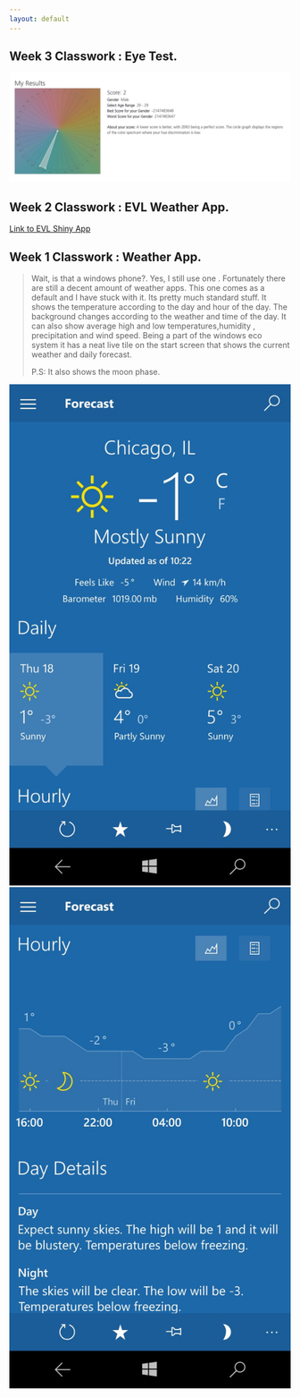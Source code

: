 ```yaml
---
layout: default
---
```


## [](#header-2) Week 3 Classwork : Eye Test.
![](https://raw.githubusercontent.com/ameybarapatre/ameybarapatre.github.io/master/week3.jpg)

## [](#header-2) Week 2 Classwork : EVL Weather App.

[Link to EVL Shiny App](https://ameybarapatre.shinyapps.io/evlWeatherForR/)


## [](#header-2) Week 1 Classwork : Weather App.

> Wait, is that a windows phone?. Yes, I still use one . Fortunately there are still a decent amount of weather apps.
> This one comes as a default and I have stuck with it. Its pretty much standard stuff.
> It shows the temperature according to the day and hour of the day. The background changes according to the weather and
> time of the day. It can also show average high and low temperatures,humidity , precipitation and wind speed.
> Being a part of the windows eco system it has a neat live tile on the start screen that shows the current weather and daily forecast.
> 
> P.S: It also shows the moon phase.





![](https://raw.githubusercontent.com/ameybarapatre/ameybarapatre.github.io/master/ss2.jpeg)![](https://raw.githubusercontent.com/ameybarapatre/ameybarapatre.github.io/master/ss1.jpeg)






